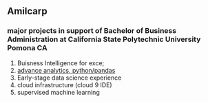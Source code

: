 ## Amilcarp
### major projects in support of Bachelor of Business Administration at California State Polytechnic University Pomona CA 
1. Buisness Intelligence for exce;
2. [advance analytics, python/pandas](https://github.com/amilcarp2/amilcarp/blob/main/An_ulta_Project.ipynb)
3. Early-stage data science experience
4. cloud infrastructure (cloud 9 IDE)
5. supervised machine learning
